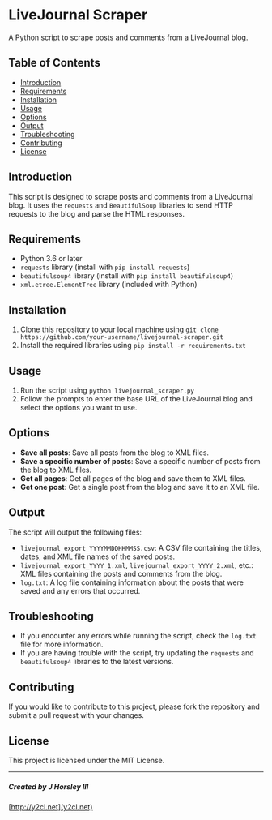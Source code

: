 # LiveJournal Scraper
A Python script to scrape posts and comments from a LiveJournal blog.

## Table of Contents
* [Introduction](#introduction)
* [Requirements](#requirements)
* [Installation](#installation)
* [Usage](#usage)
* [Options](#options)
* [Output](#output)
* [Troubleshooting](#troubleshooting)
* [Contributing](#contributing)
* [License](#license)

## Introduction
This script is designed to scrape posts and comments from a LiveJournal blog. It uses the `requests` and `BeautifulSoup` libraries to send HTTP requests to the blog and parse the HTML responses.

## Requirements
* Python 3.6 or later
* `requests` library (install with `pip install requests`)
* `beautifulsoup4` library (install with `pip install beautifulsoup4`)
* `xml.etree.ElementTree` library (included with Python)

## Installation
1. Clone this repository to your local machine using `git clone https://github.com/your-username/livejournal-scraper.git`
2. Install the required libraries using `pip install -r requirements.txt`

## Usage
1. Run the script using `python livejournal_scraper.py`
2. Follow the prompts to enter the base URL of the LiveJournal blog and select the options you want to use.

## Options
* **Save all posts**: Save all posts from the blog to XML files.
* **Save a specific number of posts**: Save a specific number of posts from the blog to XML files.
* **Get all pages**: Get all pages of the blog and save them to XML files.
* **Get one post**: Get a single post from the blog and save it to an XML file.

## Output
The script will output the following files:
* `livejournal_export_YYYYMMDDHHMMSS.csv`: A CSV file containing the titles, dates, and XML file names of the saved posts.
* `livejournal_export_YYYY_1.xml`, `livejournal_export_YYYY_2.xml`, etc.: XML files containing the posts and comments from the blog.
* `log.txt`: A log file containing information about the posts that were saved and any errors that occurred.

## Troubleshooting
* If you encounter any errors while running the script, check the `log.txt` file for more information.
* If you are having trouble with the script, try updating the `requests` and `beautifulsoup4` libraries to the latest versions.

## Contributing
If you would like to contribute to this project, please fork the repository and submit a pull request with your changes.

## License
This project is licensed under the MIT License. 

________________________________________________________________________________________________________________

##### Created by J Horsley III
[http://y2cl.net](y2cl.net)
